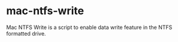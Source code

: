 # mac-ntfs-write
Mac NTFS Write is a script to enable data write feature in the NTFS formatted drive.

